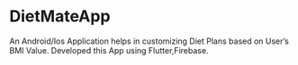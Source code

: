 # DietMateApp
An Android/Ios Application helps in customizing Diet Plans based on User’s BMI Value. Developed this App using Flutter,Firebase.
